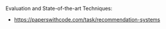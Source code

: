 
Evaluation and State-of-the-art Techniques:
- https://paperswithcode.com/task/recommendation-systems

